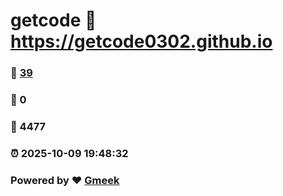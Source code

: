 # getcode :link: https://getcode0302.github.io 
### :page_facing_up: [39](https://getcode0302.github.io/tag.html) 
### :speech_balloon: 0 
### :hibiscus: 4477 
### :alarm_clock: 2025-10-09 19:48:32 
### Powered by :heart: [Gmeek](https://github.com/Meekdai/Gmeek)
